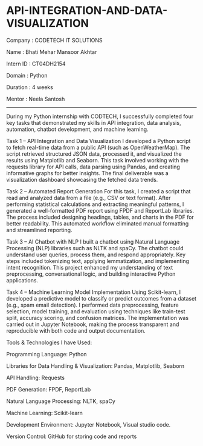 # API-INTEGRATION-AND-DATA-VISUALIZATION

Company : CODETECH IT SOLUTIONS

Name : Bhati Mehar Mansoor Akhtar

Intern ID : CT04DH2154

Domain : Python 

Duration : 4 weeks

Mentor : Neela Santosh

****************************************

During my Python internship with CODTECH, I successfully completed four key tasks that demonstrated my skills in API integration, data analysis, automation, chatbot development, and machine learning.

Task 1 – API Integration and Data Visualization
I developed a Python script to fetch real-time data from a public API (such as OpenWeatherMap). The script retrieved structured JSON data, processed it, and visualized the results using Matplotlib and Seaborn. This task involved working with the requests library for API calls, data parsing using Pandas, and creating informative graphs for better insights. The final deliverable was a visualization dashboard showcasing the fetched data trends.

Task 2 – Automated Report Generation
For this task, I created a script that read and analyzed data from a file (e.g., CSV or text format). After performing statistical calculations and extracting meaningful patterns, I generated a well-formatted PDF report using FPDF and ReportLab libraries. The process included designing headings, tables, and charts in the PDF for better readability. This automated workflow eliminated manual formatting and streamlined reporting.

Task 3 – AI Chatbot with NLP
I built a chatbot using Natural Language Processing (NLP) libraries such as NLTK and spaCy. The chatbot could understand user queries, process them, and respond appropriately. Key steps included tokenizing text, applying lemmatization, and implementing intent recognition. This project enhanced my understanding of text preprocessing, conversational logic, and building interactive Python applications.

Task 4 – Machine Learning Model Implementation
Using Scikit-learn, I developed a predictive model to classify or predict outcomes from a dataset (e.g., spam email detection). I performed data preprocessing, feature selection, model training, and evaluation using techniques like train-test split, accuracy scoring, and confusion matrices. The implementation was carried out in Jupyter Notebook, making the process transparent and reproducible with both code and output documentation.

Tools & Technologies I have Used:

Programming Language: Python

Libraries for Data Handling & Visualization: Pandas, Matplotlib, Seaborn

API Handling: Requests

PDF Generation: FPDF, ReportLab

Natural Language Processing: NLTK, spaCy

Machine Learning: Scikit-learn

Development Environment: Jupyter Notebook, Visual studio code.

Version Control: GitHub for storing code and reports


